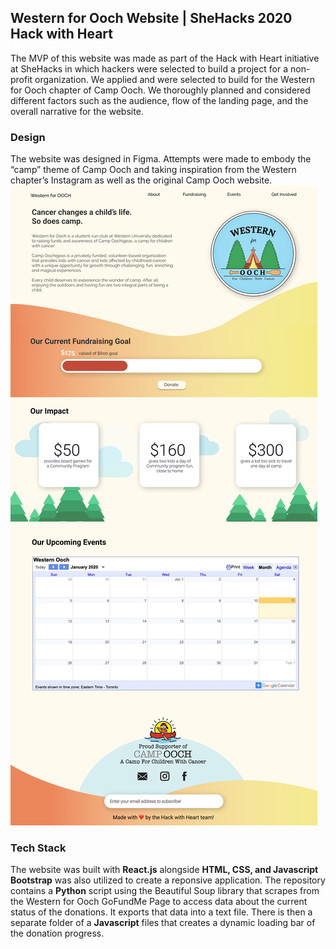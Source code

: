 
## Western for Ooch Website | SheHacks 2020 Hack with Heart
The MVP of this website was made as part of the Hack with Heart initiative at SheHacks in which hackers were selected to build a project for a non-profit organization. We applied and were selected to build for the Western for Ooch chapter of Camp Ooch. We thoroughly planned and considered different factors such as the audience, flow of the landing page, and the overall narrative for the website.  

### Design 
The website was designed in Figma. Attempts were made to embody the “camp” theme of Camp Ooch and taking inspiration from the 
Western chapter’s Instagram as well as the original Camp Ooch website.
![Figma Design](https://github.com/hanlinc27/Western-for-Ooch-Website/blob/master/MacBook%20Pro%20-%201.png?raw=true)

### Tech Stack
The website was built with **React.js** alongside **HTML, CSS, and Javascript** **Bootstrap** was also utilized to create a reponsive application.
The repository contains a **Python** script using the Beautiful Soup library that scrapes from the Western for Ooch GoFundMe Page to access data about the current status of the donations. It exports that data into a text file. There is then a separate folder of a **Javascript** files that creates a dynamic loading bar of the donation progress.

